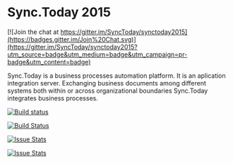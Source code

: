Sync.Today 2015
===============

[![Join the chat at https://gitter.im/SyncToday/synctoday2015](https://badges.gitter.im/Join%20Chat.svg)](https://gitter.im/SyncToday/synctoday2015?utm_source=badge&utm_medium=badge&utm_campaign=pr-badge&utm_content=badge)

Sync.Today is a business processes automation platform. It is an aplication integration server. 
Exchanging business documents among different systems both within or across organizational boundaries Sync.Today integrates business processes.
 
[![Build status](https://ci.appveyor.com/api/projects/status/qlabgoan5f2w7cv2?svg=true)](https://ci.appveyor.com/project/davidpodhola/synctoday2015)

 [![Build Status](https://travis-ci.org/SyncToday/synctoday2015.svg?branch=master)](https://travis-ci.org/SyncToday/synctoday2015)

[![Issue Stats](http://issuestats.com/github/SyncToday/synctoday2015/badge/pr)](http://issuestats.com/github/SyncToday/synctoday2015)

[![Issue Stats](http://issuestats.com/github/SyncToday/synctoday2015/badge/issue)](http://issuestats.com/github/SyncToday/synctoday2015)
